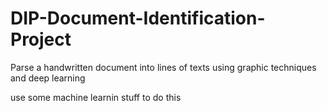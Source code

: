 # DIP-Document-Identification-Project
Parse a handwritten document into lines of texts using graphic techniques and deep learning

use some machine learnin stuff to do this
